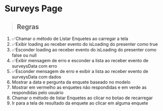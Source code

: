 # Surveys Page

>## Regras

1. ✅Chamar o método de Listar Enquetes ao carregar a tela
2. ✅Exibir loading ao receber evento do isLoading do presenter como true
3. ✅Esconder loading ao receber evento do isLoading do presenter como false ou null
4. ✅Exibir mensagem de erro e esconder a lista ao receber evento de surveysData com erro
5. ✅Esconder mensagem de erro e exibir a lista ao receber evento de surveysData com dados
6. Mostrar a data e pergunta da enquete baseado no modelo
7. Mostrar em vermelho as enquetes não respondidas e em verde as respondidas pelo usuário
8. Chamar o método de listar Enquetes ao clicar no botao de recarregar
9. Ir para a tela de resultado da enquete ao clicar em alguma enquete
